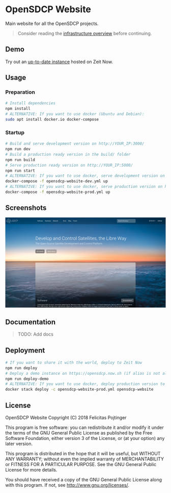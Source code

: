 # OpenSDCP Website

Main website for all the OpenSDCP projects.

> Consider reading the [infrastructure overview](https://github.com/opensdcp/opensdcp-infrastructure#overview) before continuing.

## Demo

Try out an [up-to-date instance](https://opensdcp.now.sh/) hosted on Zeit Now.

## Usage

### Preparation

```bash
# Install dependencies
npm install
# ALTERNATIVE: If you want to use docker (Ubuntu and Debian):
sudo apt install docker.io docker-compose
```

### Startup

```bash
# Build and serve development version on http://YOUR_IP:3000/
npm run dev
# Build a production ready version in the build/ folder
npm run build
# Serve production ready version on http://YOUR_IP:5000/
npm run start
# ALTERNATIVE: If you want to use docker, serve development version on http://YOUR_IP:8100
docker-compose -f opensdcp-website-dev.yml up
# ALTERNATIVE: If you want to use docker, serve production version on http://YOUR_IP:80
docker-compose -f opensdcp-website-prod.yml up
```

## Screenshots

![Mockup of the landing page](/screenshots/landing-page.png)

## Documentation

> TODO: Add docs

## Deployment

```bash
# If you want to share it with the world, deploy to Zeit Now
npm run deploy
# Deploy a demo instance on https://opensdcp.now.sh (if alias is not already taken)
npm run deploy-demo
# ALTERNATIVE: If you want to use docker, deploy production version to your docker swarm on http://YOUR_IP:80
docker stack deploy -c opensdcp-website-prod.yml opensdcp-website
```

## License

OpenSDCP Website Copyright (C) 2018 Felicitas Pojtinger

This program is free software: you can redistribute it and/or modify
it under the terms of the GNU General Public License as published by
the Free Software Foundation, either version 3 of the License, or
(at your option) any later version.

This program is distributed in the hope that it will be useful,
but WITHOUT ANY WARRANTY; without even the implied warranty of
MERCHANTABILITY or FITNESS FOR A PARTICULAR PURPOSE. See the
GNU General Public License for more details.

You should have received a copy of the GNU General Public License
along with this program. If not, see <http://www.gnu.org/licenses/>.
